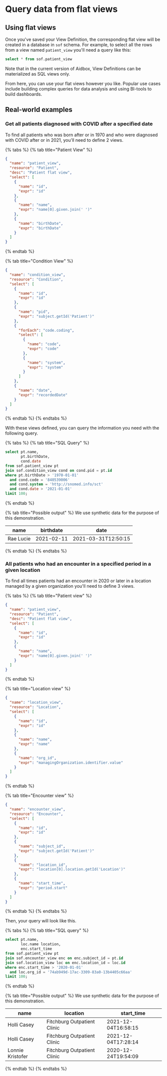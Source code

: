 # Query data from flat views

## Using flat views

Once you've saved your View Definition, the corresponding flat view will be created in a database in `sof` schema. For example, to select all the rows from a view named `patient_view` you'll need a query like this:

```sql
select * from sof.patient_view
```

Note that in the current version of Aidbox, View Definitions can be materialized as SQL views only.

From here, you can use your flat views however you like. Popular use cases include building complex queries for data analysis and using BI-tools to build dashboards.

## Real-world examples

### Get all patients diagnosed with COVID after a specified date

To find all patients who was born after or in 1970 and who were diagnosed with COVID after or in 2021, you'll need to define 2 views.

{% tabs %}
{% tab title="Patient View" %}
```json
{
  "name": "patient_view",
  "resource": "Patient",
  "desc": "Patient flat view",
  "select": [
    {
      "name": "id",
      "expr": "id"
    },
    {
      "name": "name",
      "expr": "name[0].given.join(' ')"
    },
    {
      "name": "birthDate",
      "expr": "birthDate"
    }
  ]
}
```
{% endtab %}

{% tab title="Condition View" %}
```json
{
  "name": "condition_view",
  "resource": "Condition",
  "select": [
    {
      "name": "id",
      "expr": "id"
    },
    {
      "name": "pid",
      "expr": "subject.getId('Patient')"
    },
    {
      "forEach": "code.coding",
      "select": [
        {
          "name": "code",
          "expr": "code"
        },
        {
          "name": "system",
          "expr": "system"
        }
      ]
    },
    {
      "name": "date",
      "expr": "recordedDate"
    }
  ]
}
```
{% endtab %}
{% endtabs %}

With these views defined, you can query the information you need with the following query.

{% tabs %}
{% tab title="SQL Query" %}
```sql
select pt.name,
       pt.birthDate,
       cond.date
from sof.patient_view pt
join sof.condition_view cond on cond.pid = pt.id
where pt.birthDate > '1970-01-01'
  and cond.code = '840539006'
  and cond.system = 'http://snomed.info/sct'
  and cond.date > '2021-01-01'
limit 100;
```
{% endtab %}

{% tab title="Possible output" %}
We use synthetic data for the purpose of this demonstration.

| name      | birthdate  | date                |
| --------- | ---------- | ------------------- |
| Rae Lucie | 2021-02-11 | 2021-03-31T12:50:15 |
{% endtab %}
{% endtabs %}

### All patients who had an encounter in a specified period in a given location

To find all times patients had an encounter in 2020 or later in a location managed by a given organization you'll need to define 3 views.

{% tabs %}
{% tab title="Patient view" %}
```json
{
  "name": "patient_view",
  "resource": "Patient",
  "desc": "Patient flat view",
  "select": [
    {
      "name": "id",
      "expr": "id"
    },
    {
      "name": "name",
      "expr": "name[0].given.join(' ')"
    }
  ]
}
```
{% endtab %}

{% tab title="Location view" %}
```json
{
  "name": "location_view",
  "resource": "Location",
  "select": [
    {
      "name": "id",
      "expr": "id"
    },
    {
      "name": "name",
      "expr": "name"
    },
    {
      "name": "org_id",
      "expr": "managingOrganization.identifier.value"
    }
  ]
}
```
{% endtab %}

{% tab title="Encounter view" %}
```json
{
  "name": "encounter_view",
  "resource": "Encounter",
  "select": [
    {
      "name": "id",
      "expr": "id"
    },
    {
      "name": "subject_id",
      "expr": "subject.getId('Patient')"
    },
    {
      "name": "location_id",
      "expr": "location[0].location.getId('Location')"
    },
    {
      "name": "start_time",
      "expr": "period.start"
    }
  ]
}
```
{% endtab %}
{% endtabs %}

Then, your query will look like this.

{% tabs %}
{% tab title="SQL query" %}
```sql
select pt.name,
       loc.name location,
       enc.start_time
from sof.patient_view pt
join sof.encounter_view enc on enc.subject_id = pt.id
join sof.location_view loc on enc.location_id = loc.id
where enc.start_time > '2020-01-01'
  and loc.org_id = '74ab949d-17ac-3309-83a0-13b4405c66aa'
limit 100;
```
{% endtab %}

{% tab title="Possible output" %}
We use synthetic data for the purpose of this demonstration.

| name             | location                    | start\_time         |
| ---------------- | --------------------------- | ------------------- |
| Holli Casey      | Fitchburg Outpatient Clinic | 2021-12-04T16:58:15 |
| Holli Casey      | Fitchburg Outpatient Clinic | 2021-12-04T17:28:14 |
| Lonnie Kristofer | Fitchburg Outpatient Clinic | 2020-12-24T19:54:09 |
{% endtab %}
{% endtabs %}
